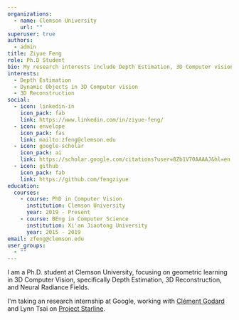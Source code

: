 ```yaml
---
organizations:
  - name: Clemson University
    url: ""
superuser: true
authors:
  - admin
title: Ziyue Feng
role: Ph.D Student
bio: My research interests include Depth Estimation, 3D Computer vision, and Autonomous Driving.
interests:
  - Depth Estimation
  - Dynamic Objects in 3D Computer vision
  - 3D Reconstruction
social:
  - icon: linkedin-in
    icon_pack: fab
    link: https://www.linkedin.com/in/ziyue-feng/
  - icon: envelope
    icon_pack: fas
    link: mailto:zfeng@clemson.edu
  - icon: google-scholar
    icon_pack: ai
    link: https://scholar.google.com/citations?user=8Zb1V70AAAAJ&hl=en
  - icon: github
    icon_pack: fab
    link: https://github.com/fengziyue
education:
  courses:
    - course: PhD in Computer Vision
      institution: Clemson University
      year: 2019 - Present
    - course: BEng in Computer Science
      institution: Xi'an Jiaotong University
      year: 2015 - 2019
email: zfeng@clemson.edu
user_groups:
  - ""
---
```


I am a Ph.D. student at Clemson University, focusing on geometric learning in 3D Computer Vision, specifically Depth Estimation, 3D Reconstruction, and Neural Radiance Fields.

I'm taking an research internship at Google, working with [Clément Godard](http://www0.cs.ucl.ac.uk/staff/c.godard/) and Lynn Tsai on [Project Starline](https://blog.google/technology/research/project-starline/).


